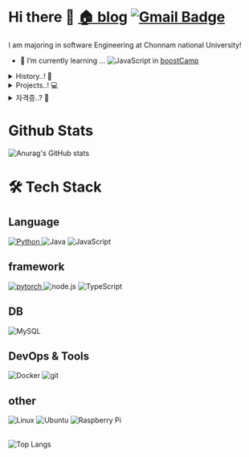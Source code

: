 # Hi there 👋 [🏠 blog](https://blog.naver.com/ycp998/)   [![Gmail Badge](https://img.shields.io/badge/Gmail-d14836?style=flat-square&logo=Gmail&logoColor=white&link=mailto:ycp998@gmail.com)](mailto:ycp998@gmail.com)

 I am majoring in software Engineering at Chonnam national University! 

- 🌱 I’m currently learning ...  <img alt="JavaScript" src ="https://img.shields.io/badge/Javascript-F7DF1E.svg?&style=flat&logo=Javascript&logoColor=white"/> in [boostCamp](https://boostcamp.connect.or.kr/)
<details>	
	<summary>History..! 🚀</summary>
	<ul>  
			<li> (2015. 03 ~ 2022. 2) 전남대학교 입학!🐥 <br></li>
			<li> (2016. 06 ~ 2016. 12) California  State University Fullerton International Programs <br></li>
			<li> (2017.03 ~ 2019. 03) 병역의 의무! 💪 <br></li>
			<li> (2019. 12 ~ 2020. 03) Coursera Machine Learning<a href="https://blog.naver.com/ycp998/222180149174"> [후기 Link]  <br></a> </li>
			<li> (2020. 07 ~ 2021. 06) 시각지능미디어연구실 컴퓨터 비전 학부연구생 <a href="https://sites.google.com/site/seokbongyoo/"> [홈페이지 Link] </a> <a href="https://www.kci.go.kr/kciportal/ci/sereArticleSearch/ciSereArtiView.kci?sereArticleSearchBean.artiId=ART002728025"> [논문 Link]  <br></a></li>
			<li> (2021. 01 ~ 2021. 02) 코멘토 데이터베이스 직무 캠프 <br></li>
			<li> (2021. 07 ~ 2021. 08.14) Naver boost camp for Full Stack Developers 첼린지 과정 수료 <br></li>
	</ul>
</details>
	
<details>	
	<summary>Projects..! 💻</summary>
	<ul>  
			<li> (2019. 07 ~ 2019. 12) 객체지향설계프로젝트 - 자바 <br></li>
			<li> (2020. 06 ~ 2020. 9) 인문융합창업 인튜비 - 안드로이드 개발 <a href="https://github.com/lodado/intubee"> [github] </a><a href="https://blog.naver.com/ycp998/222150953891"> [PPT] </a><br></li>
			<li> (2021. 03 ~ 2021. 6) 기업연계 캡스톤 프로젝트 - 크롤링 및 인공지능 <a href="https://github.com/kimtaejun97/CapstoneDesign"> [github] </a><a href="https://www.youtube.com/watch?v=Z-rEd8UgH2U"> [발표 링크]</a></li>
		 	<li> (2021. 04 ~ 2021. 11) 한이음 공모전 - 비콘을 이용한 스마트 매너모드 & 출결관리 모바일 어플리케이션 <br></li>
			<li> (2021. 07 ~ 2021. 9) 2021년 공개SW 개발자대회 인공지능 부문 by using 캡스톤 프로젝트 <br></li>
	</ul>
</details>
<details>	
	<summary>자격증..? 👼</summary> 
		한국사 1급, 상공회의소 한자 3급, 정보처리기사 😂
</details>

# Github Stats 

![Anurag's GitHub stats](https://github-readme-stats.vercel.app/api?username=lodado)

# 🛠 Tech Stack



## Language
<div>
 <a href="https://www.python.org/">
  	<img alt="Python" src ="https://img.shields.io/badge/Python-3776AB.svg?&style=flat&logo=python&logoColor=white" />
 </a>
 <img alt="Java" src ="https://img.shields.io/badge/Java-007396.svg?&style=flat&logo=Java&logoColor=white"/>
 <img alt="JavaScript" src ="https://img.shields.io/badge/Javascript-F7DF1E.svg?&style=flat&logo=Javascript&logoColor=important"/>
</div>

## framework
<div>
<a href="https://pytorch.org/">
  <img alt="pytorch" src ="https://img.shields.io/badge/pytorch-EE4C2C.svg?&style=flat&logo=pytorch&logoColor=orange"/>
</a>
  <img alt="node.js" src ="https://img.shields.io/badge/node.js-339933.svg?&style=flat&logo=node.js&logoColor=green"/>
 <img alt="TypeScript" src ="https://img.shields.io/badge/TypeScript-white.svg?&style=flat&logo=TypeScript&logoColor=3178C6"/>
</div>
 

## DB

<div>
<img alt="MySQL" src ="https://img.shields.io/badge/MySQL-4479A1.svg?&style=flat&logo=MySQL&logoColor=white"/>
</div>

## DevOps & Tools

<div>
<img alt="Docker" src ="https://img.shields.io/badge/Docker-2496ED.svg?&style=flat&logo=Docker&logoColor=white"/>
<img alt="git" src ="https://img.shields.io/badge/git-F05032.svg?&style=flat&logo=git&logoColor=orange"/>
</div>

## other

<div>
 <img alt="Linux" src ="https://img.shields.io/badge/Linux-FCC624.svg?&style=flat&logo=Linux&logoColor=black"/>
 <img alt="Ubuntu" src ="https://img.shields.io/badge/Ubuntu-E95420.svg?&style=flat&logo=Ubuntu&logoColor=orange"/>
 <img alt="Raspberry Pi" src ="https://img.shields.io/badge/Raspberry Pi-A22846.svg?&style=flat&logo=Raspberry Pi&logoColor=white"/>
</div>

<br>

![Top Langs](https://github-readme-stats.vercel.app/api/top-langs/?username=lodado&layout=compact&hide=MATLAB)

<!--
**lodado/lodado** is a ✨ _special_ ✨ repository because its `README.md` (this file) appears on your GitHub profile.

Here are some ideas to get you started:

- 🔭 I’m currently working on ...

- 👯 I’m looking to collaborate on ...
- 🤔 I’m looking for help with ...
- 💬 Ask me about ...

- 😄 Pronouns: ...
- ⚡ Fun fact: ...
-->
